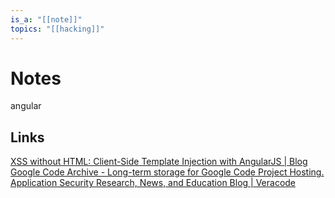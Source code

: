 ```yaml
---
is_a: "[[note]]"
topics: "[[hacking]]"
---
```

# Notes
angular

## Links
[XSS without HTML: Client-Side Template Injection with AngularJS | Blog](https://portswigger.net/blog/xss-without-html-client-side-template-injection-with-angularjs)
[Google Code Archive - Long-term storage for Google Code Project Hosting.](https://code.google.com/archive/p/mustache-security/wikis/AngularJS.wiki)
[Application Security Research, News, and Education Blog | Veracode](https://www.veracode.com/blog/2015/06/angularjs-expression-security-internals)
